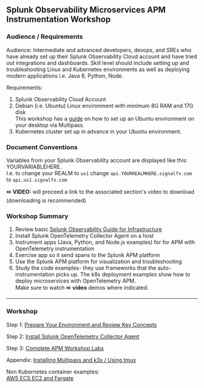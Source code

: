 ## Splunk Observability Microservices APM Instrumentation Workshop

### Audience / Requirements

Audience: Intermediate and advanced developers, devops, and SREs who have already set up their Splunk Observability Cloud account and have tried out integrations and dashboards. Skill level should include setting up and troubleshooting Linux and Kubernetes environments as well as deploying modern applications i.e. Java 8, Python, Node.

Requirements:   
1. Splunk Observability Cloud Account
2. Debian (i.e. Ubuntu) Linux environment with minimum 8G RAM and 17G disk  
This workshop has a [guide](./workshop-steps/1-prep.md) on how to set up an Ubuntu environment on your desktop via Multipass.
3. Kubernetes cluster set up in advance in your Ubuntu environment.

### Document Conventions

Variables from your Splunk Observability account are displayed like this: YOURVARIABLEHERE.   
I.e. to change your REALM to `us1` change `api.YOURREALMHERE.signalfx.com` to `api.us1.signalfx.com`  

:play_or_pause_button: **VIDEO:** will proceed a link to the associated section's video to download (downloading is recommended)

### Workshop Summary

1. Review basic [Splunk Observability Guide for Infrastructure](https://docs.splunk.com/Observability/infrastructure/infrastructure.html#nav-Set-up-Infrastructure-Monitoring)  
2. Install Splunk OpenTelemetry Collector Agent on a host
3. Instrument apps (Java, Python, and Node.js examples) for for APM with OpenTelemetry instrumentation
4. Exercise app so it send spans to the Splunk APM platform
5. Use the Splunk APM platform for visualization and troubleshooting
6. Study the code examples- they use frameworks that the auto-instrumentation picks up. The k8s deployment examples show how to deploy microservices with OpenTelemetry APM.  
   Make sure to watch :play_or_pause_button: **video** demos where indicated.

***

### Workshop

Step 1: [Prepare Your Environment and Review Key Concepts](./workshop-steps/1-prep.md)  

Step 2: [Install Splunk OpenTelemetry Collector Agent](./workshop-steps/2-otelagent.md)  

Step 3: [Complete APM Workshop Labs](./workshop-steps/3-workshop-labs.md)  

Appendix: [Installing Multipass and k3s / Using tmux](./workshop-steps/4-appendix.md)

Non Kubernetes container examples:  
[AWS ECS EC2 and Fargate ](misc)
